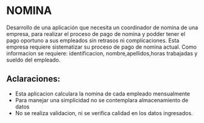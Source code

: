 # NOMINA
Desarrollo de una aplicación que necesita un coordinador de nomina de una empresa, para realizar el proceso de pago de nomina y podder tener el pago oportuno a sus empleados sin retrasos ni complicaciones. Esta empresa requiere sistematizar su proceso de pago de nomina actual. Como informacion se requiere: identificacion, nombre,apellidos,horas trabajadas y sueldo del empleado.

## Aclaraciones:

- Esta aplicacion calculara la nomina de cada empleado mensualmente
- Para manejar una simplicidad no se contemplara almacenamiento de datos
- No se realiza validacion, ni se verifica calidad en los datos ingresados.


